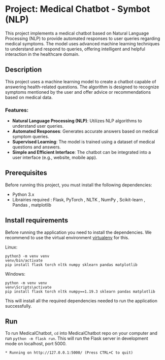 
# Project: Medical Chatbot - Symbot (NLP)

This project implements a medical chatbot based on Natural Language Processing (NLP) to provide automated responses to user queries regarding medical symptoms. The model uses advanced machine learning techniques to understand and respond to queries, offering intelligent and helpful interaction in the healthcare domain.

## Description

This project uses a machine learning model to create a chatbot capable of answering health-related questions. The algorithm is designed to recognize symptoms mentioned by the user and offer advice or recommendations based on medical data.

### Features:

- **Natural Language Processing (NLP)**: Utilizes NLP algorithms to understand user queries.
- **Automated Responses**: Generates accurate answers based on medical symptom queries.
- **Supervised Learning**: The model is trained using a dataset of medical questions and answers.
- **Simple and Efficient Interface**: The chatbot can be integrated into a user interface (e.g., website, mobile app).

## Prerequisites

Before running this project, you must install the following dependencies:

- Python 3.x
- Librairies required : Flask, PyTorch
, NLTK
, NumPy
, Scikit-learn
, Pandas
, matplotlib

## Install requirements

Before running the application you need to install the dependencies. We recommend to use the virtual environment
[virtualenv](https://pypi.org/project/virtualenv/) for this.

Linux:

```
python3 -m venv venv
venv/bin/activate
pip install flask torch nltk numpy sklearn pandas matplotlib
```
Windows:

```
python -m venv venv
venv\Scripts\activate
pip install flask torch nltk numpy==1.19.3 sklearn pandas matplotlib
```

This will install all the required dependencies needed to run the application successfully.

## Run

To run MedicalChatbot, `cd` into MedicalChatbot repo on your computer and run `python -m flask run`. This will run the Flask 
server in development mode on localhost, port 5000.

`* Running on http://127.0.0.1:5000/ (Press CTRL+C to quit)`
